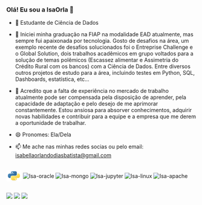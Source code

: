 ### Olá! Eu sou a IsaOrla 👋

- 🔭 Estudante de Ciência de Dados

- 🌱 Iniciei minha graduação na FIAP na modalidade EAD atualmente, mas sempre fui apaixonada por tecnologia. Gosto de desafios na área, um exemplo recente de desafios solucionados foi o Entreprise Challenge e o Global Solution, dois trabalhos acadêmicos em grupo voltados para a solução de temas polêmicos (Escassez alimentar e Assimetria do Crédito Rural com os bancos) com a Ciência de Dados. Entre diversos outros projetos de estudo para a área, incluindo testes em Python, SQL, Dashboards, estatística, etc…
  
- 🚀 Acredito que a falta de experiência no mercado de trabalho atualmente pode ser compensada pela disposição de aprender, pela capacidade de adaptação e pelo desejo de me aprimorar constantemente. Estou ansiosa para absorver conhecimentos, adquirir novas habilidades e contribuir para a equipe e a empresa que me derem a oportunidade de trabalhar.
  
- 😄 Pronomes: Ela/Dela

- 📫 Me ache nas minhas redes socias ou pelo email: isabellaorlandodiasbatista@gmail.com

<div style="display: inline_block"><br>
<img align="center" alt="Isa-Python" height="30" width="40" src="https://raw.githubusercontent.com/devicons/devicon/master/icons/python/python-original.svg"> 
<img align="center" alt="Isa-oracle" height="30" width="40" src="https://cdn.jsdelivr.net/gh/devicons/devicon/icons/oracle/oracle-original.svg" />
<img align="center" alt="Isa-mongo" height="30" width="40" src="https://cdn.jsdelivr.net/gh/devicons/devicon/icons/mongodb/mongodb-original.svg" />
<img align="center" alt="Isa-jupyter" height="30" width="40" src="https://cdn.jsdelivr.net/gh/devicons/devicon/icons/jupyter/jupyter-original.svg" />
<img align="center" alt="Isa-linux" height="30" width="40" src="https://cdn.jsdelivr.net/gh/devicons/devicon/icons/linux/linux-original.svg" />
<img align="center" alt="Isa-apache" height="30" width="40" src="https://cdn.jsdelivr.net/gh/devicons/devicon/icons/apache/apache-original.svg" />
</div> 

 ##
 
<div> 
  <a href="https://instagram.com/isaaorlando_" target="_blank"><img src="https://img.shields.io/badge/-Instagram-%23E4405F?style=for-the-badge&logo=instagram&logoColor=white" target="_blank"></a>
  <a href = "mailto:isabellaorlandodiasbatista@gmail.com"><img src="https://img.shields.io/badge/-Gmail-%23333?style=for-the-badge&logo=gmail&logoColor=white" target="_blank"></a>
  <a href="https://www.linkedin.com/in/isabella-orlando-ab0062187/" target="_blank"><img src="https://img.shields.io/badge/-LinkedIn-%230077B5?style=for-the-badge&logo=linkedin&logoColor=white" target="_blank"></a> 
  </div>

          
 




